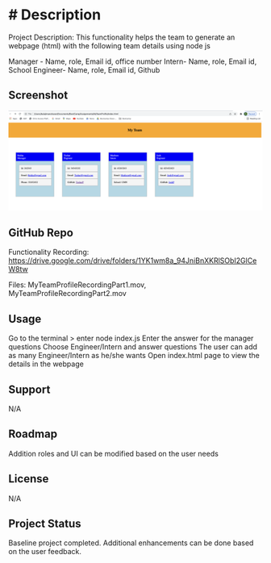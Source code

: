 # # Description

Project Description: This functionality helps the team to generate an webpage (html) with the following team details using node js

Manager - Name, role, Email id, office number
Intern- Name, role, Email id, School
Engineer- Name, role, Email id, Github

## Screenshot
![testing](./Develop/assets/images/Application.png)


## GitHub Repo

Functionality Recording: https://drive.google.com/drive/folders/1YK1wm8a_94JniBnXKRlSObI2GlCeW8tw 

Files: MyTeamProfileRecordingPart1.mov, MyTeamProfileRecordingPart2.mov

## Usage

Go to the terminal > enter node index.js
Enter the answer for the manager questions
Choose Engineer/Intern and answer questions
The user can add as many Engineer/Intern as he/she wants
Open index.html page to view the details in the webpage

## Support

N/A

## Roadmap

Addition roles and UI can be modified based on the user needs

## License

N/A

## Project Status

Baseline project completed. Additional enhancements can be done based on the user feedback.